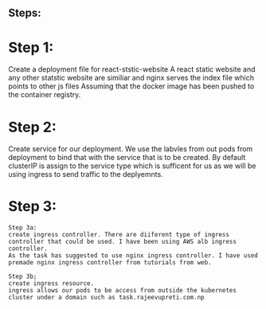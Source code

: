 ## Steps:

# Step 1:
Create a deployment file for react-ststic-website
A react static website and any other statstic website are similiar and nginx serves the index file which points to other js files
Assuming that the docker image has been pushed to the container registry.


# Step 2:

Create service for our deployment. We use the labvles from out pods from deployment to bind that with the service that is to be created.
By default clusterIP is assign to the service type which is sufficent for us as we will be using ingress to send traffic to the deplyemnts.



# Step 3:
    Step 3a:
    create ingress controller. There are diiferent type of ingress controller that could be used. I have been using AWS alb ingress controller.
    As the task has suggested to use nginx ingress controller. I have used premade nginx ingress controller from tutorials from web.

    Step 3b;
    create ingress resource.
    ingress allows our pods to be access from outside the kubernetes cluster under a domain such as task.rajeevupreti.com.np
